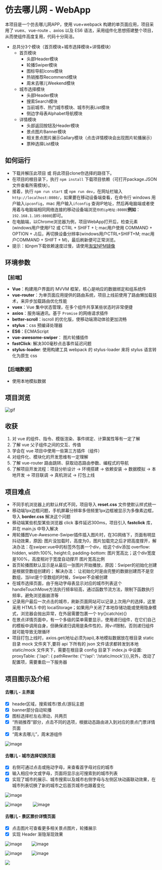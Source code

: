 # 仿去哪儿网 - WebApp
本项目是一个仿去哪儿网APP，使用 vue+webpack 构建的单页面应用，项目采用了 vuex、vue-route 、axios 以及 ES6 语法，采用组件化思想搭建整个项目，从而使组件高度复用，代码十分简洁。
- 总共分3个模块（首页模块+城市选择模块+详情模块）
  - 首页模块
     - 头部Header模块
     - 轮播Swiper模块
     - 图标导航Icons模块
     - 热销推荐Recommend模块
     - 周末去哪儿Weekend模块 
  - 城市选择模块
     - 头部Header模块
     - 搜索Search模块
     - 当前城市、热门城市模块、城市列表List模块
     - 侧边字母表Alphabet导航模块 
  - 详情模块
     - 头部返回按钮及Header模块
     - 景点图片Banner模块
     - 相关景点图片展示Gallary模块（点击详情模块会出现图片轮播展示）
     - 票种选择List模块

## 如何运行

- 下载并解压此项目 或 将此项目clone你选择的路径下。
- 在项目的根目录下，执行 `npm install` 下载项目依赖（可打开package.JSON文件查看所需模块）。
- 接着，执行 `npm run start` 或 `npm run dev`，在网址栏输入`http://localhost:8080/`，如果要在移动设备端查看，在命令行 windows 用户输入`ipconfig`，mac 用户输入`ifconfig` 查询IP地址，然后再电脑端或者使用着与电脑端相同网络连接的移动设备端浏览`你的ip地址:8080`(**例如**：`192.168.1.105:8080`)即可。
- 在电脑端，以Chrome浏览器为例，项目WebApp打开后，检查元素(windows用户使用F12 或 CTRL + SHIFT + I; mac用户使用 COMMAND + OPTION + J)后，再切换设备分辨率(windows用户CTRL+SHIFT+M; mac用户COMMAND + SHIFT + M)，最后刷新便可正常浏览。
- 提示：如npm下载依赖速度过慢，请使用[淘宝NPM镜像](https://npm.taobao.org/)

## 环境参数

### 【前端】

- **Vue**：构建用户界面的 MVVM 框架，核心是响应的数据绑定和组系统件
- **vue-router**：为单页面应用提供的路由系统，项目上线前使用了路由懒加载技术，来异步加载路由优化性能
- **vuex**：Vue 集中状态管理，在多个组件共享某些状态时非常便捷
- **axios**：服务端通讯。基于 `Promise` 的网络请求插件
- **better-scroll**：iscroll 的优化版，使移动端滑动体验更加流畅
- **stylus**：css 预编译处理器
- **ES6**：ECMAScript
- **vue-awesome-swiper**： 图片轮播插件
- **fastClick**: 解决300毫秒点击事件延迟问题
- **stylus-loader**: 使用构建工具 webpack 的 stylus-loader 来将 stylus 语言转化为原生 css

### 【后端数据】

- 使用本地模拟数据

## 项目浏览
![gif](https://github.com/doraeige/travel/blob/master/localpic/01.gif)

## 收获

1. 对 vue 的组件、指令、模版渲染、事件绑定、计算属性等有一定了解
2. 了解 vue 父子组件之间的交互、传值
3. 学会在 vue 项目中使用一些第三方插件（组件）
4. 对组件化、模块化的开发思维有一定理解
5. 了解 vue-router 路由跳转、获取动态路由参数、编程式的导航
6. 了解项目开发流程：项目分析设计 -> 环境搭建 -> 依赖安装 -> 数据模拟 -> 本地开发 -> 项目联调 -> 真机测试 -> 打包上线

## 项目难点
- 不同手机浏览器上的默认样式不同，项目导入 **reset.css** 文件使默认样式统一
- 移动端1px边框问题，手机屏幕分辨率多倍频里1px边框被显示为多像素边框，导入 **border.css** 解决这个问题
- 移动端某些机型某些浏览器 click 事件延迟300ms，项目引入 **fastclick** 库，并在 main.js 中导入解决
- 用轮播图Vue-Awesome-Swiper插件插入图片时，在3G网络下，页面有明显抖动效果，原因: 图片没加载时，高度为0，图片加载完之后才把高度撑开，解决办法：在swiper.vue中的<swiper>标签外包裹一个div，给这个div添加 overflow: hidden, width:100%, height:0, padding-bottom: 图片宽高比；这个div宽度是100%，高度相对于宽度自动撑开 图片宽高比例
- 首页轮播图默认显示是从最后一张图片开始播放，原因：Swiper的初始化创建是根据空数组创建的； 解决办法： <swiper v-if="list.length"> 让初始化时是由完整的数据创建而不是空数组，当list是个空数组的时候，Swiper不会被创建 
- 在城市选择页面，由于拖动字母表显示对应的城市列表这个handleTouchMove方法执行频率较高，通过函数节流方法，限制下函数执行频率，避免浏览器崩溃等
- 记录用户最后一次点击的城市，刷新页面网站可以记录上次用户的选择，这里采用 HTML5 中的 localStorage；如果用户关闭了本地存储功能或使用隐身模式，浏览器会抛出异常，在外层需要包裹一个 try{}catch(e){}
- 在景点详情页面中，有一个多级的菜单需要显示，使用递归组件，在它们自己的模板中调用自身，但确保递归调用是条件性的，用v-if限制，否则递归组件就可能导致无限循环
- 项目打包上线时，axios.get(地址必须为api),本地模拟数据放在根目录 static 目录 mock 文件夹下,要将 api 下所有的 json 文件请求都转发到本地static/mock 文件夹下，需要在根目录 config 目录下 index.js 中设置: proxyTable: {'/api': { pathRewrite: {'^/api': '/static/mock'}}},另外，改动了配置项，需要重启一下服务器 

## 项目图示及介绍

#### 去哪儿 - 主界面

- [x] header区域，搜索城市/景点/游玩主题
- [x] banner部分自动轮播
- [x] 图标选择栏左右滑动，共两页
- [x] “热销推荐”部分，点击不同的选项，根据动态路由进入到对应的景点门票详情页面
- [x] “周末去哪儿”，周末游组件

![image](https://github.com/doraeige/travel/blob/master/localpic/01.png)

#### 去哪儿 - 城市选择切换页面

- [x] 右侧可通过点击或拖动字母，来查看首字母对应的城市
- [x] 输入相应中文或字母，页面将显示出可搜索到的城市列表
- [x] 实现了城市的展示、城市搜索以及城市右侧字母与左侧区块动画联动效果，在城市列表切换了新的城市之后首页城市也跟着变化

![image](https://github.com/doraeige/travel/blob/master/localpic/02.png)

![image](https://github.com/doraeige/travel/blob/master/localpic/03.png) &emsp;&emsp;
![image](https://github.com/doraeige/travel/blob/master/localpic/04.png)

#### 去哪儿 - 景区票价详情页面

- [x] 点击图片可查看更多相关景点图片，轮播展示
- [x] 实现 Header 渐隐渐现效果

![image](https://github.com/doraeige/travel/blob/master/localpic/05.png)&emsp;&emsp;
![image](https://github.com/doraeige/travel/blob/master/localpic/06.png)

![image](https://github.com/doraeige/travel/blob/master/localpic/07.png)&emsp;&emsp;
![image](https://github.com/doraeige/travel/blob/master/localpic/08.png)

![](http://oph264zoo.bkt.clouddn.com/17-8-11/10545126.jpg)

